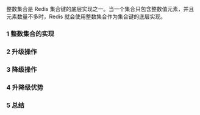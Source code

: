 整数集合是 Redis 集合键的底层实现之一。当一个集合只包含整数值元素，并且元素数量不多时，Redis 就会使用整数集合作为集合键的底层实现。

### 1 整数集合的实现

### 2 升级操作

### 3 降级操作

### 4 升降级优势

### 5 总结


